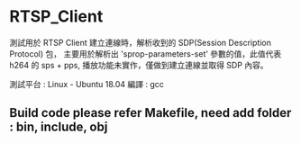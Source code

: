 # RTSP_Client

測試用於 RTSP Client 建立連線時，解析收到的 SDP(Session Description Protocol) 包，
主要用於解析出 'sprop-parameters-set' 參數的值，此值代表 h264 的 sps + pps,
播放功能未實作，僅做到建立連線並取得 SDP 內容。

測試平台 : Linux - Ubuntu 18.04
編譯 : gcc

## Build code please refer Makefile, need add folder : bin, include, obj ##
